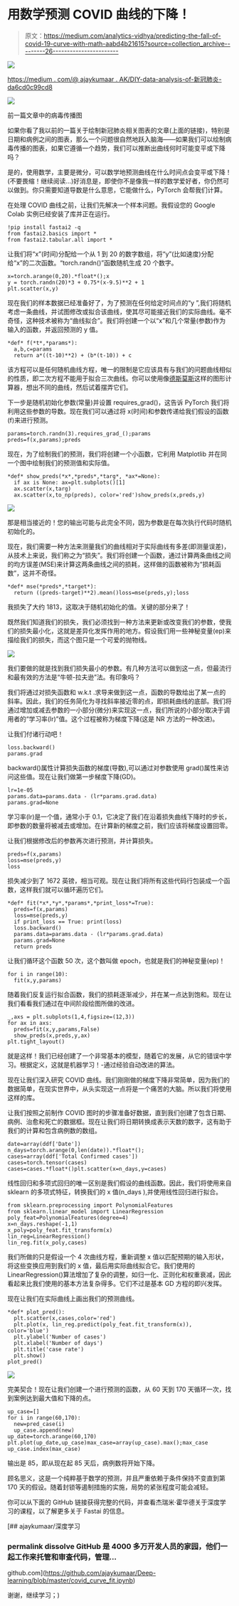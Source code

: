 # 用数学预测 COVID 曲线的下降！

> 原文：<https://medium.com/analytics-vidhya/predicting-the-fall-of-covid-19-curve-with-math-aabd4b21615?source=collection_archive---------26----------------------->

![](img/f7ecea166c50da0623c581bb019fdcdf.png)

[https://medium . com/@ ajaykumaar . AK/DIY-data-analysis-of-新冠肺炎-da6cd0c99cd8](/@ajaykumaar.ak/diy-data-analysis-of-covid-19-da6cd0c99cd8)

![](img/de26924692e87ea726c12c33b2b68076.png)

前一篇文章中的病毒传播图

如果你看了我以前的一篇关于绘制新冠肺炎相关图表的文章(上面的链接)，特别是日期和病例之间的图表，那么一个问题很自然地跃入脑海——如果我们可以绘制病毒传播的图表，如果它遵循一个趋势，我们可以推断出曲线何时可能变平或下降吗？

是的，使用数学，主要是微分，可以数学地预测曲线在什么时间点会变平或下降！(不要畏缩！继续阅读…)好消息是，即使你不是像我一样的数学爱好者，你仍然可以做到。你只需要知道导数是什么意思，它能做什么，PyTorch 会帮我们计算。

在处理 COVID 曲线之前，让我们先解决一个样本问题。我假设您的 Google Colab 实例已经安装了库并正在运行。

```
!pip install fastai2 -q
from fastai2.basics import *
from fastai2.tabular.all import *
```

让我们将“x”(时间)分配给一个从 1 到 20 的数字数组，将“y”(比如速度)分配给“x”的二次函数。“torch.randn()”函数随机生成 20 个数字。

```
x=torch.arange(0,20).*float*();x
y = torch.randn(20)*3 + 0.75*(x-9.5)**2 + 1
plt.scatter(x,y)
```

现在我们的样本数据已经准备好了，为了预测在任何给定时间点的“y ”,我们将随机考虑一条曲线，并试图修改或拟合该曲线，使其尽可能接近我们的实际曲线。毫不奇怪，这种技术被称为“曲线拟合”。我们将创建一个以“x”和几个常量(参数)作为输入的函数，并返回预测的 y 值。

```
*def* f(*t*,*params*):
  a,b,c=params 
  return a*((t-10)**2) + (b*(t-10)) + c
```

该方程可以是任何随机曲线方程，唯一的限制是它应该具有与我们的问题曲线相似的性质，即二次方程不能用于拟合三次曲线。你可以使用像[德斯莫斯](https://www.desmos.com/calculator)这样的图形计算器，想出不同的曲线，然后试着摆弄它们。

下一步是随机初始化参数(常量)并设置 requires_grad()，这告诉 PyTorch 我们将利用这些参数的导数。现在我们可以通过将 x(时间)和参数传递给我们假设的函数(f)来进行预测。

```
params=torch.randn(3).requires_grad_();params
preds=f(x,params);preds
```

现在，为了绘制我们的预测，我们将创建一个小函数，它利用 Matplotlib 并在同一个图中绘制我们的预测值和实际值。

```
*def* show_preds(*x*,*preds*,*targ*, *ax*=None):
  if ax is None: ax=plt.subplots()[1]
  ax.scatter(x,targ)
  ax.scatter(x,to_np(preds), color='red')show_preds(x,preds,y)
```

![](img/90971b750cf5932ab64ef9e6478a2bf7.png)

那是相当接近的！您的输出可能与此完全不同，因为参数是在每次执行代码时随机初始化的。

现在，我们需要一种方法来测量我们的曲线相对于实际曲线有多差(即测量误差)，从技术上来说，我们称之为“损失”。我们将创建一个函数，通过计算两条曲线之间的均方误差(MSE)来计算这两条曲线之间的损耗，这样做的函数被称为“损耗函数”，这并不奇怪。

```
*def* mse(*preds*,*target*):
  return ((preds-target)**2).mean()loss=mse(preds,y);loss
```

我损失了大约 1813，这取决于随机初始化的值。关键的部分来了！

既然我们知道我们的损失，我们必须找到一种方法来更新或改变我们的参数，使我们的损失最小化，这就是差异化发挥作用的地方。假设我们用一些神秘变量(ep)来描绘我们的损失，而这个图只是一个可爱的抛物线。

![](img/8ec045a93400cc27c6faf72efcd62a69.png)

我们要做的就是找到我们损失最小的参数。有几种方法可以做到这一点，但最流行和最有效的方法是“牛顿-拉夫逊”法。有印象吗？

我们将通过对损失函数和 w.k.t .求导来做到这一点，函数的导数给出了某一点的斜率。因此，我们的任务简化为寻找斜率接近零的点，即损耗曲线的底部。我们将通过增加或减去参数的一小部分(微分)来实现这一点，我们所说的小部分取决于调用者的“学习率(lr)”值。这个过程被称为梯度下降(这是 NR 方法的一种改进)。

让我们付诸行动吧！

```
loss.backward()
params.grad
```

backward()属性计算损失函数的梯度(导数),可以通过对参数使用 grad()属性来访问这些值。现在让我们做第一步梯度下降(GD)。

```
lr=1e-05
params.data=params.data - (lr*params.grad.data)
params.grad=None
```

学习率(lr)是一个值，通常小于 0.1，它决定了我们在沿着损失曲线下降时的步长，即参数的数量将被减去或增加。在计算新的梯度之前，我们应该将梯度设置回零。

让我们根据修改后的参数再次进行预测，并计算损失。

```
preds=f(x,params)
loss=mse(preds,y)
loss
```

损失减少到了 1672 英镑，相当可观。现在让我们将所有这些代码行包装成一个函数，这样我们就可以循环遍历它们。

```
*def* fit(*x*,*y*,*params*,*print_loss*=True):
  preds=f(x,params)
  loss=mse(preds,y)
  if print_loss == True: print(loss)
  loss.backward()
  params.data=params.data - (lr*params.grad.data)
  params.grad=None
  return preds
```

让我们循环这个函数 50 次，这个数叫做 epoch，也就是我们的神秘变量(ep)！

```
for i in range(10):
  fit(x,y,params)
```

随着我们反复运行拟合函数，我们的损耗逐渐减少，并在某一点达到饱和。现在让我们看看我们通过在中间阶段绘图所做的改进。

```
_,axs = plt.subplots(1,4,figsize=(12,3))
for ax in axs:
  preds=fit(x,y,params,False)
  show_preds(x,preds,y,ax)
plt.tight_layout()
```

就是这样！我们已经创建了一个非常基本的模型，随着它的发展，从它的错误中学习。根据定义，这就是机器学习！-通过经验自动改进的算法。

现在让我们深入研究 COVID 曲线。我们刚刚做的梯度下降非常简单，因为我们的数据简单，在现实世界中，从头实现这一点将是一个痛苦的大脑。所以我们将使用这样的库。

让我们按照之前制作 COVID 图时的步骤准备好数据，直到我们创建了包含日期、病例、治愈和死亡的数据框。现在让我们将日期转换成表示天数的数字，这有助于我们的计算和包含病例数的数组。

```
date=array(ddf['Date'])
n_days=torch.arange(0,len(date)).*float*();
cases=array(ddf['Total Confirmed cases'])
cases=torch.tensor(cases)
cases=cases.*float*()plt.scatter(x=n_days,y=cases)
```

线性回归和多项式回归的唯一区别是我们假设的曲线函数。因此，我们将使用来自 sklearn 的多项式特征，转换我们的 x 值(n_days ),并使用线性回归进行拟合。

```
from sklearn.preprocessing import PolynomialFeatures
from sklearn.linear_model import LinearRegression
poly_feat=PolynomialFeatures(degree=4)
x=n_days.reshape(-1,1)
x_poly=poly_feat.fit_transform(x)
lin_reg=LinearRegression()
lin_reg.fit(x_poly,cases)
```

我们所做的只是假设一个 4 次曲线方程，重新调整 x 值以匹配预期的输入形状，将这些变换应用到我们的 x 值，最后用实际曲线拟合它。我们使用的 LinearRegression()算法增加了复杂的调整，如归一化、正则化和权重衰减，因此看起来比我们使用的基本方法复杂得多。它们不过是基本 GD 方程的即兴发挥。

现在让我们在实际曲线上画出我们的预测曲线。

```
*def* plot_pred():
  plt.scatter(x,cases,color='red')
  plt.plot(x, lin_reg.predict(poly_feat.fit_transform(x)),  color='blue')
  plt.ylabel('Number of cases')
  plt.xlabel('Number of days')
  plt.title('case rate')
  plt.show()
plot_pred()
```

![](img/3ded81f5cbed1a3c7b661410932f2cc5.png)

完美契合！现在让我们创建一个进行预测的函数，从 60 天到 170 天循环一次，找到案例达到最大值和下降的点。

```
up_case=[]
for i in range(60,170):
  new=pred_case(i)
  up_case.append(new)
up_date=torch.arange(60,170)
plt.plot(up_date,up_case)max_case=array(up_case).max();max_case
up_case.index(max_case)
```

输出是 85，即从现在起 85 天后，病例数将开始下降。

顾名思义，这是一个纯粹基于数学的预测，并且严重依赖于条件保持不变直到第 170 天的假设。随着封锁等遏制措施的实施，局势的紧张程度可能会减轻。

你可以从下面的 GitHub 链接获得完整的代码，并查看杰瑞米·霍华德关于深度学习的课程，以了解更多关于 Fastai 的信息。

[](https://github.com/ajaykumaar/Deep-learning/blob/master/covid_curve_fit.ipynb) [## ajaykumaar/深度学习

### permalink dissolve GitHub 是 4000 多万开发人员的家园，他们一起工作来托管和审查代码，管理…

github.com](https://github.com/ajaykumaar/Deep-learning/blob/master/covid_curve_fit.ipynb) 

谢谢，继续学习；)
